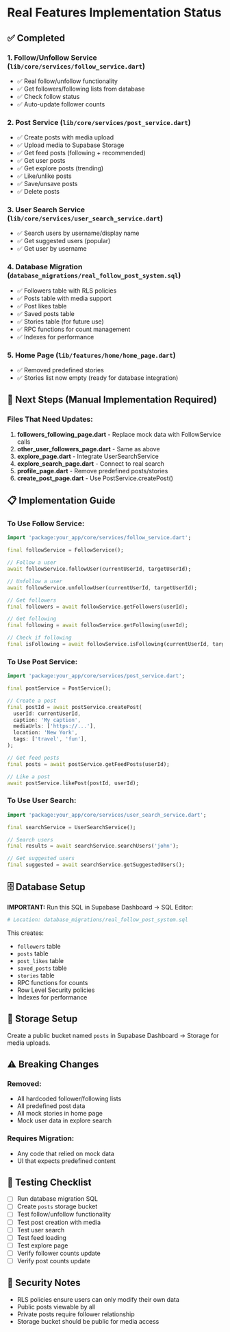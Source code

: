 # Real Features Implementation Status

## ✅ Completed

### 1. Follow/Unfollow Service (`lib/core/services/follow_service.dart`)
- ✅ Real follow/unfollow functionality
- ✅ Get followers/following lists from database
- ✅ Check follow status
- ✅ Auto-update follower counts

### 2. Post Service (`lib/core/services/post_service.dart`)
- ✅ Create posts with media upload
- ✅ Upload media to Supabase Storage
- ✅ Get feed posts (following + recommended)
- ✅ Get user posts
- ✅ Get explore posts (trending)
- ✅ Like/unlike posts
- ✅ Save/unsave posts
- ✅ Delete posts

### 3. User Search Service (`lib/core/services/user_search_service.dart`)
- ✅ Search users by username/display name
- ✅ Get suggested users (popular)
- ✅ Get user by username

### 4. Database Migration (`database_migrations/real_follow_post_system.sql`)
- ✅ Followers table with RLS policies
- ✅ Posts table with media support
- ✅ Post likes table
- ✅ Saved posts table
- ✅ Stories table (for future use)
- ✅ RPC functions for count management
- ✅ Indexes for performance

### 5. Home Page (`lib/features/home/home_page.dart`)
- ✅ Removed predefined stories
- ✅ Stories list now empty (ready for database integration)

## 🔄 Next Steps (Manual Implementation Required)

### Files That Need Updates:

1. **followers_following_page.dart** - Replace mock data with FollowService calls
2. **other_user_followers_page.dart** - Same as above
3. **explore_page.dart** - Integrate UserSearchService
4. **explore_search_page.dart** - Connect to real search
5. **profile_page.dart** - Remove predefined posts/stories
6. **create_post_page.dart** - Use PostService.createPost()

## 📋 Implementation Guide

### To Use Follow Service:

```dart
import 'package:your_app/core/services/follow_service.dart';

final followService = FollowService();

// Follow a user
await followService.followUser(currentUserId, targetUserId);

// Unfollow a user
await followService.unfollowUser(currentUserId, targetUserId);

// Get followers
final followers = await followService.getFollowers(userId);

// Get following
final following = await followService.getFollowing(userId);

// Check if following
final isFollowing = await followService.isFollowing(currentUserId, targetUserId);
```

### To Use Post Service:

```dart
import 'package:your_app/core/services/post_service.dart';

final postService = PostService();

// Create a post
final postId = await postService.createPost(
  userId: currentUserId,
  caption: 'My caption',
  mediaUrls: ['https://...'],
  location: 'New York',
  tags: ['travel', 'fun'],
);

// Get feed posts
final posts = await postService.getFeedPosts(userId);

// Like a post
await postService.likePost(postId, userId);
```

### To Use User Search:

```dart
import 'package:your_app/core/services/user_search_service.dart';

final searchService = UserSearchService();

// Search users
final results = await searchService.searchUsers('john');

// Get suggested users
final suggested = await searchService.getSuggestedUsers();
```

## 🗄️ Database Setup

**IMPORTANT:** Run this SQL in Supabase Dashboard → SQL Editor:

```bash
# Location: database_migrations/real_follow_post_system.sql
```

This creates:
- `followers` table
- `posts` table  
- `post_likes` table
- `saved_posts` table
- `stories` table
- RPC functions for counts
- Row Level Security policies
- Indexes for performance

## 🚀 Storage Setup

Create a public bucket named `posts` in Supabase Dashboard → Storage for media uploads.

## ⚠️ Breaking Changes

### Removed:
- All hardcoded follower/following lists
- All predefined post data
- All mock stories in home page
- Mock user data in explore search

### Requires Migration:
- Any code that relied on mock data
- UI that expects predefined content

## 📝 Testing Checklist

- [ ] Run database migration SQL
- [ ] Create `posts` storage bucket
- [ ] Test follow/unfollow functionality
- [ ] Test post creation with media
- [ ] Test user search
- [ ] Test feed loading
- [ ] Test explore page
- [ ] Verify follower counts update
- [ ] Verify post counts update

## 🔐 Security Notes

- RLS policies ensure users can only modify their own data
- Public posts viewable by all
- Private posts require follower relationship
- Storage bucket should be public for media access

